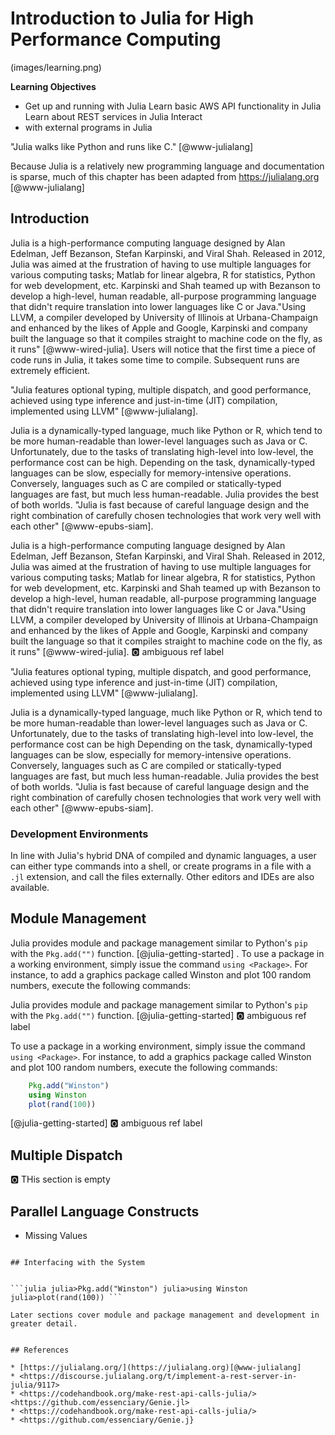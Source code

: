 # Introduction to Julia for High Performance Computing

(images/learning.png) 

**Learning Objectives**

* Get up and running with Julia Learn basic AWS API functionality in Julia Learn about REST services in Julia Interact
* with external programs in Julia

"Julia walks like Python and runs like C." [@www-julialang]

Because Julia is a relatively new programming language and documentation is sparse, much of this chapter has been
adapted from <https://julialang.org> [@www-julialang]

## Introduction


Julia is a high-performance computing language designed by Alan Edelman, Jeff Bezanson, Stefan Karpinski, and Viral
Shah. Released in 2012, Julia was aimed at the frustration of having to use multiple languages for various computing
tasks; Matlab for linear algebra, R for statistics, Python for web development, etc. Karpinski and Shah teamed up with
Bezanson to develop a high-level, human readable, all-purpose programming language that didn't require translation into
lower languages like C or Java."Using LLVM, a compiler developed by University  of Illinois at Urbana-Champaign and
enhanced by the likes of Apple and Google, Karpinski and company built the language so that it compiles straight to
machine code on the fly, as it runs" [@www-wired-julia].  Users will notice that the first time a piece of code runs in
Julia, it takes some time to compile.  Subsequent runs are extremely efficient.

"Julia features optional typing, multiple dispatch, and good performance, achieved using type inference and just-in-time
(JIT) compilation, implemented using LLVM" [@www-julialang].

Julia is a dynamically-typed language, much like Python or R, which tend to be more human-readable than lower-level
languages such as Java or C. Unfortunately, due to the tasks of translating high-level into low-level, the performance
cost can be high. Depending on the task, dynamically-typed languages can be slow, especially for memory-intensive
operations.  Conversely, languages such as C are compiled or statically-typed languages are fast, but much less
human-readable. Julia provides the best of both worlds. "Julia is fast because of careful language design and the right
combination of carefully chosen technologies that work very well with each other" [@www-epubs-siam].

Julia is a high-performance computing language designed by Alan Edelman,
Jeff Bezanson, Stefan Karpinski, and Viral Shah. Released in 2012, Julia was
aimed at the frustration of having to use multiple languages for various
computing tasks; Matlab for linear algebra, R for statistics, Python for web
development, etc. Karpinski and Shah teamed up with Bezanson to develop a
high-level, human readable, all-purpose programming language that didn't
require translation into lower languages like C or Java."Using LLVM, a compiler
developed by University  of Illinois at Urbana-Champaign and enhanced by the
likes of Apple and Google, Karpinski and company built the language so that it
compiles straight to machine code on the fly, as it runs" [@www-wired-julia].
:o2: ambiguous ref label

"Julia features optional typing, multiple dispatch, and good performance,
achieved using type inference and just-in-time (JIT) compilation, implemented
using LLVM" [@www-julialang].

Julia is a dynamically-typed language, much like Python or R, which tend to be
more human-readable than lower-level languages such as Java or C. Unfortunately,
due to the tasks of translating high-level into low-level, the performance cost
can be high  Depending on the task, dynamically-typed languages can be slow,
especially for memory-intensive operations.  Conversely, languages such as C are
compiled or statically-typed languages are fast, but much less human-readable.
Julia provides the best of both worlds. "Julia is fast because of careful
language design and the right combination of carefully chosen technologies that
work very well with each other" [@www-epubs-siam].

### Development Environments

In line with Julia's hybrid DNA of compiled and dynamic languages, a user can either type commands into a shell, or
create programs in a file with a ```.jl``` extension, and call the files externally. Other editors and IDEs are also
available.

## Module Management


Julia provides module and package management similar to Python's ```pip``` with the ```Pkg.add("")``` function.
[@julia-getting-started] .   To use a package in a working environment, simply issue the command ```using <Package>```.
For instance, to add a graphics package called Winston and plot 100 random numbers, execute the following commands:

Julia provides module and package management similar to Python's ```pip``` with
the ```Pkg.add("")``` function. [@julia-getting-started] :o2: ambiguous ref label


 To use a package
in a working environment, simply issue the command ```using <Package>```. For
instance, to add a graphics package called Winston and plot 100 random numbers,
execute the following commands:

```julia
	Pkg.add("Winston")
	using Winston
	plot(rand(100))
```
[@julia-getting-started] :o2: ambiguous ref label


## Multiple Dispatch

:o2: THis section is empty

## Parallel Language Constructs

* Missing Values

```

## Interfacing with the System


```julia julia>Pkg.add("Winston") julia>using Winston julia>plot(rand(100)) ```

Later sections cover module and package management and development in greater detail.


## References

* [https://julialang.org/](https://julialang.org)[@www-julialang]
* <https://discourse.julialang.org/t/implement-a-rest-server-in-julia/9117>
* <https://codehandbook.org/make-rest-api-calls-julia/> <https://github.com/essenciary/Genie.jl>
* <https://codehandbook.org/make-rest-api-calls-julia/>
* <https://github.com/essenciary/Genie.j}
